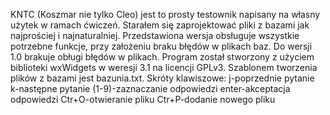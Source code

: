 KNTC (Koszmar nie tylko Cleo) jest to prosty testownik napisany na własny użytek w ramach ćwiczeń. Starałem się zaprojektować pliki z bazami jak najprościej i najnaturalniej. Przedstawiona wersja obsługuje wszystkie potrzebne funkcje, przy założeniu braku błędów w plikach baz. Do wersji 1.0 brakuje obługi błędów w plikach.
Program został stworzony z użyciem biblioteki wxWidgets w weresji 3.1 na licencji GPLv3. Szablonem tworzenia plików z bazami jest bazunia.txt. Skróty klawiszowe:
j-poprzednie pytanie
k-następne pytanie
(1-9)-zaznaczanie odpowiedzi
enter-akceptacja odpowiedzi
Ctr+O-otwieranie pliku
Ctr+P-dodanie nowego pliku

